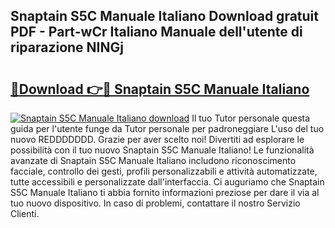 ## Snaptain S5C Manuale Italiano Download gratuit PDF - Part-wCr Italiano Manuale dell'utente di riparazione NINGj

# <h2><a href="http://dfggskz.blite.top/?on=Snaptain+S5C+Manuale+Italiano">🔗Download 👉🔴 Snaptain S5C Manuale Italiano</a></h2>

[![Snaptain S5C Manuale Italiano download](https://i.imgur.com/lujVjoI.png)](http://dfggskz.blite.top/?on=Snaptain+S5C+Manuale+Italiano)
Il tuo Tutor personale questa guida per l'utente funge da Tutor personale per padroneggiare L'uso del tuo nuovo REDDDDDDD. Grazie per aver scelto noi! Divertiti ad esplorare le possibilità con il tuo nuovo Snaptain S5C Manuale Italiano! Le funzionalità avanzate di Snaptain S5C Manuale Italiano includono riconoscimento facciale, controllo dei gesti, profili personalizzabili e attività automatizzate, tutte accessibili e personalizzate dall'interfaccia. Ci auguriamo che Snaptain S5C Manuale Italiano ti abbia fornito informazioni preziose per dare il via al tuo nuovo dispositivo. In caso di problemi, contattare il nostro Servizio Clienti.
